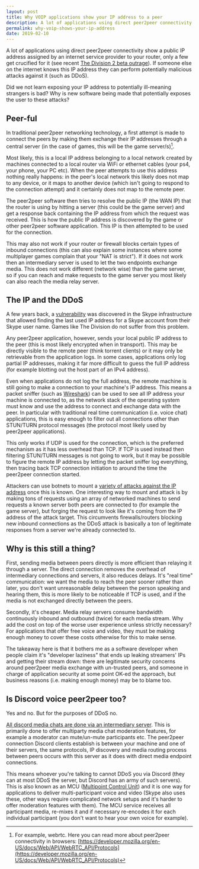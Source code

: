 ```yaml
---
layout: post
title: Why VOIP applications show your IP address to a peer
description: A lot of applications using direct peer2peer connectivity show a public IP address assigned by an internet service provider to your router, only a few get crucified for it (see recent The Division 2 beta outrage). If someone else on the internet knows this IP address they can perform potentially malicious attacks against it (such as DDoS). Why is new software being made that potentially exposes the user to these attacks?
permalink: why-voip-shows-your-ip-address
date: 2019-02-10
---
```


A lot of applications using direct peer2peer connectivity show a public IP address assigned by an internet service provider to your router, only a few get crucified for it (see recent [The Division 2 beta outrage](https://www.shacknews.com/article/109813/the-division-2-shows-your-public-ip-to-others-by-default)). If someone else on the internet knows this IP address they can perform potentially malicious attacks against it (such as DDoS).

Did we not learn exposing your IP address to potentially ill-meaning strangers is bad? Why is new software being made that potentially exposes the user to these attacks?

## Peer-ful

In traditional peer2peer networking technology, a first attempt is made to connect the peers by making them exchange their IP addresses through a central server (in the case of games, this will be the game server/s)[^webrtc].

Most likely, this is a local IP address belonging to a local network created by machines connected to a local router via WiFi or ethernet cables (your ps4, your phone, your PC etc). When the peer attempts to use this address nothing really happens: in the peer's local network this likely does not map to any device, or it maps to another device (which isn't going to respond to the connection attempt) and it certainly does not map to the remote peer.

The peer2peer software then tries to resolve the public IP (the WAN IP) that the router is using by hitting a server (this could be the game server) and get a response back containing the IP address from which the request was received. This is how the public IP address is discovered by the game or other peer2peer software application. This IP is then attempted to be used for the connection.

This may also not work if your router or firewall blocks certain types of inbound connections (this can also explain some instances where some multiplayer games complain that your "NAT is strict"). If it does not work then an intermediary server is used to let the two endpoints exchange media. This does not work different (network wise) than the game server, so if you can reach and make requests to the game server you most likely can also reach the media relay server.

## The IP and the DDoS

A few years back, a [vulnerability](https://krebsonsecurity.com/2013/03/privacy-101-skype-leaks-your-location/) was discovered in the Skype infrastructure that allowed finding the last used IP address for a Skype account from their Skype user name. Games like The Division do not suffer from this problem.

Any peer2peer application, however, sends your local public IP address to the peer (this is most likely encrypted when in transport). This may be directly visible to the remote peer (think torrent clients) or it may only be retrievable from the application logs. In some cases, applications only log partial IP addresses, making it far more difficult to guess the full IP address (for example blotting out the host part of an IPv4 address).

Even when applications do not log the full address, the remote machine is still going to make a connection to your machine's IP address. This means a packet sniffer (such as [Wireshark](https://www.wireshark.org/)) can be used to see all IP address your machine is connected to, as the network stack of the operating system must know and use the address to connect and exchange data with the peer. In particular with traditional real time communication (i.e. voice chat) applications, this is easy enough to filter out all connections other than STUN/TURN protocol messages (the protocol most likely used by peer2peer applications).

This only works if UDP is used for the connection, which is the preferred mechanism as it has less overhead than TCP. If TCP is used instead then filtering STUN/TURN messages is not going to work, but it may be possible to figure the remote IP address by letting the packet sniffer log everything, then tracing back TCP connection initiation to around the time the peer2peer connection started.

Attackers can use botnets to mount a [variety of attacks against the IP address](https://www.cloudflare.com/learning/ddos/ddos-attack-tools/ddos-booter-ip-stresser/) once this is known. One interesting way to mount and attack is by making tons of requests using an array of networked machines to send requests a known server both peers are connected to (for example the game server), but forging the request to look like it's coming from the IP address of the attack target. This circumvents firewalls/routers blocking new inbound connections as the DDoS attack is basically a ton of legitimate responses from a server we're already connected to.

## Why is this still a thing?

First, sending media between peers directly is more efficient than relaying it through a server. The direct connection removes the overhead of intermediary connections and servers, it also reduces delays. It's "real time" communication: we want the media to reach the peer sooner rather than later, you don't want unreasonable delay between the person speaking and hearing them, this is more likely to be noticeable if TCP is used, and if the media is not exchanged directly between the peers.

Secondly, it's cheaper. Media relay servers consume bandwidth continuously inbound and outbound (twice) for each media stream. Why add the cost on top of the worse user experience unless strictly necessary? For applications that offer free voice and video, they must be making enough money to cover these costs otherwise for this to make sense.

The takeaway here is that it bothers me as a software developer when people claim it's "developer laziness" that ends up leaking streamers' IPs and getting their stream down: there are legitimate security concerns around peer2peer media exchange with un-trusted peers, and someone in charge of application security at some point OK-ed the approach, but business reasons (i.e. making enough money) may be to blame too.

## Is Discord voice peer2peer too?

Yes and no. But for the purposes of DDoS no.

[All discord media chats are done via an intermediary server](https://blog.discordapp.com/how-discord-handles-two-and-half-million-concurrent-voice-users-using-webrtc-ce01c3187429). This is primarily done to offer multiparty media chat moderation features, for example a moderator can mute/un-mute participants etc. The peer2peer connection Discord clients establish is between your machine and one of their servers, the same protocols, IP discovery and media routing process between peers occurs with this server as it does with direct media endpoint connections.

This means whoever you're talking to cannot DDoS you via Discord (they can at most DDoS the server, but Discord has an army of such servers). This is also known as an MCU ([Multipoint Control Unit](http://www.daitan.com/video-conferencing-what-is-an-mcu/)) and it is one way for applications to deliver multi-participant voice and video (Skype also uses these, other ways require complicated network setups and it's harder to offer moderation features with them). The MCU service receives all participant media, re-mixes it and if necessary re-encodes it for each individual participant (you don't want to hear your own voice for example).

[^webrtc]: For example, webrtc. Here you can read more about peer2peer connectivity in browsers: [https://developer.mozilla.org/en-US/docs/Web/API/WebRTC_API/Protocols](https://developer.mozilla.org/en-US/docs/Web/API/WebRTC_API/Protocols)
